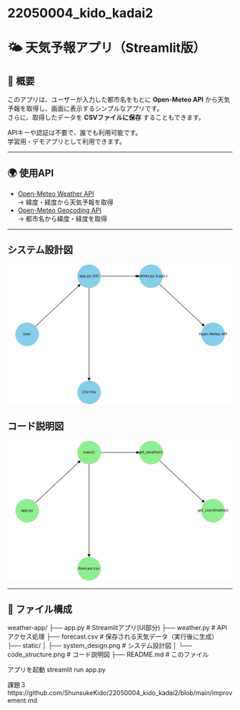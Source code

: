 # 22050004_kido_kadai2
# 🌤 天気予報アプリ（Streamlit版）
 
## 📌 概要
このアプリは、ユーザーが入力した都市名をもとに **Open-Meteo API** から天気予報を取得し、画面に表示するシンプルなアプリです。  
さらに、取得したデータを **CSVファイルに保存** することもできます。  
 
APIキーや認証は不要で、誰でも利用可能です。  
学習用・デモアプリとして利用できます。  
 
---
 
## 🌍 使用API
- [Open-Meteo Weather API](https://open-meteo.com/)  
  → 緯度・経度から天気予報を取得  
- [Open-Meteo Geocoding API](https://open-meteo.com/en/docs/geocoding-api)  
  → 都市名から緯度・経度を取得  
 
---
## システム設計図
![System Diagram](tenkiAPI_kido/image/system_design.png)
 
## コード説明図
![Code Diagram](tenkiAPI_kido/image/code_structure.png)

---
 
## 📂 ファイル構成
weather-app/
├── app.py                 # Streamlitアプリ(UI部分)
├── weather.py             # APIアクセス処理
├── forecast.csv           # 保存される天気データ（実行後に生成）
├── static/
│ ├── system_design.png # システム設計図
│ └── code_structure.png # コード説明図
├── README.md # このファイル

アプリを起動
streamlit run app.py

課題３https://github.com/ShunsukeKido/22050004_kido_kadai2/blob/main/improvement.md


